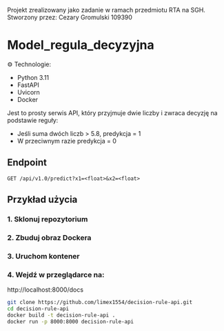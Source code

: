 Projekt zrealizowany jako zadanie w ramach przedmiotu RTA na SGH.
Stworzony przez: Cezary Gromulski 109390

# Model_regula_decyzyjna
⚙️ Technologie:

- Python 3.11
- FastAPI
- Uvicorn
- Docker

Jest to prosty serwis API, który przyjmuje dwie liczby i zwraca decyzję na podstawie reguły:
- Jeśli suma dwóch liczb > 5.8, predykcja = 1
- W przeciwnym razie predykcja = 0

## Endpoint

`GET /api/v1.0/predict?x1=<float>&x2=<float>`

## Przykład użycia

### 1. Sklonuj repozytorium

### 2. Zbuduj obraz Dockera

### 3. Uruchom kontener

### 4. Wejdź w przeglądarce na:
http://localhost:8000/docs

```bash
git clone https://github.com/limex1554/decision-rule-api.git
cd decision-rule-api
docker build -t decision-rule-api .
docker run -p 8000:8000 decision-rule-api
```

